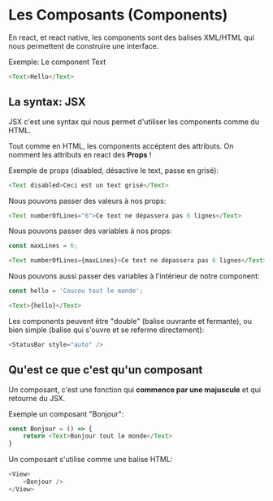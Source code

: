 # Les Composants (Components)

En react, et react native, les components sont des balises
XML/HTML qui nous permettent de construire une interface.

Exemple: Le component Text

```js
<Text>Hello</Text>
```

## La syntax: JSX

JSX c'est une syntax qui nous permet d'utiliser les components
comme du HTML.

Tout comme en HTML, les components accéptent des attributs. On
nomment les attributs en react des **Props** !

Exemple de props (disabled, désactive le text, passe en grisé):

```js
<Text disabled>Ceci est un text grisé</Text>
```

Nous pouvons passer des valeurs à nos props:

```js
<Text numberOfLines="6">Ce text ne dépassera pas 6 lignes</Text>
```

Nous pouvons passer des variables à nos props:

```js
const maxLines = 6;

<Text numberOfLines={maxLines}>Ce text ne dépassera pas 6 lignes</Text>
```

Nous pouvons aussi passer des variables à l'intérieur de notre component:

```js
const hello = 'Coucou tout le monde';

<Text>{hello}</Text>
```

Les components peuvent être "double" (balise ouvrante et fermante), ou
bien simple (balise qui s'ouvre et se referme directement):

```js
<StatusBar style="auto" />
```

## Qu'est ce que c'est qu'un composant

Un composant, c'est une fonction qui **commence par une majuscule** et qui
retourne du JSX.

Exemple un composant "Bonjour":

```js
const Bonjour = () => {
    return <Text>Bonjour tout le monde</Text>
}
```

Un composant s'utilise comme une balise HTML:

```js
<View>
    <Bonjour />
</View>
```